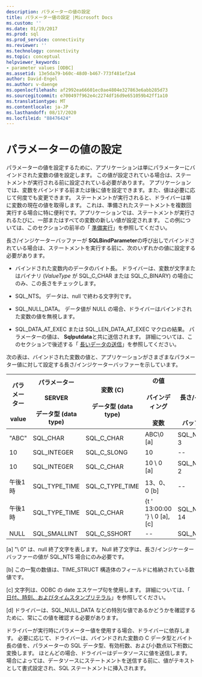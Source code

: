 ```yaml
---
description: パラメーターの値の設定
title: パラメーター値の設定 |Microsoft Docs
ms.custom: ''
ms.date: 01/19/2017
ms.prod: sql
ms.prod_service: connectivity
ms.reviewer: ''
ms.technology: connectivity
ms.topic: conceptual
helpviewer_keywords:
- parameter values [ODBC]
ms.assetid: 13e5da79-b60c-48d0-b467-773f481ef2a4
author: David-Engel
ms.author: v-daenge
ms.openlocfilehash: af2992ea66601ec0ae4804e327863e6abb285d73
ms.sourcegitcommit: e700497f962e4c2274df16d9e651059b42ff1a10
ms.translationtype: MT
ms.contentlocale: ja-JP
ms.lasthandoff: 08/17/2020
ms.locfileid: "88476424"
---
```

# <a name="setting-parameter-values"></a>パラメーターの値の設定
パラメーターの値を設定するために、アプリケーションは単にパラメーターにバインドされた変数の値を設定します。 この値が設定されている場合は、ステートメントが実行される前に設定されている必要があります。 アプリケーションでは、変数をバインドする前または後に値を設定できます。また、値は必要に応じて何度でも変更できます。 ステートメントが実行されると、ドライバーは単に変数の現在の値を取得します。 これは、準備されたステートメントを複数回実行する場合に特に便利です。アプリケーションでは、ステートメントが実行されるたびに、一部またはすべての変数の新しい値が設定されます。 この例については、このセクションの前半の「 [準備実行](../../../odbc/reference/develop-app/prepared-execution-odbc.md)」を参照してください。  
  
 長さ/インジケーターバッファーが **SQLBindParameter**の呼び出しでバインドされている場合は、ステートメントを実行する前に、次のいずれかの値に設定する必要があります。  
  
-   バインドされた変数内のデータのバイト長。 ドライバーは、変数が文字またはバイナリ (*ValueType* が SQL_C_CHAR または SQL_C_BINARY) の場合にのみ、この長さをチェックします。  
  
-   SQL_NTS。 データは、null で終わる文字列です。  
  
-   SQL_NULL_DATA。 データ値が NULL の場合、ドライバーはバインドされた変数の値を無視します。  
  
-   SQL_DATA_AT_EXEC または SQL_LEN_DATA_AT_EXEC マクロの結果。 パラメーターの値は、 **Sqlputdata**と共に送信されます。 詳細については、このセクションで後述する「 [長いデータの送信](../../../odbc/reference/develop-app/sending-long-data.md)」を参照してください。  
  
 次の表は、バインドされた変数の値と、アプリケーションがさまざまなパラメーター値に対して設定する長さ/インジケーターバッファーを示しています。  
  
|パラメーター<br /><br /> value|パラメーター<br /><br /> SERVER<br /><br /> データ型 (data type)|変数 (C)<br /><br /> データ型 (data type)| の値<br /><br /> バインディング<br /><br /> 変数| の値<br /><br /> 長さ/インジケーター<br /><br /> バッファー [d]|  
|-------------------------|-----------------------------------------|----------------------------------|-------------------------------------|----------------------------------------------------|  
|"ABC"|SQL_CHAR|SQL_C_CHAR|ABC\0 [a]|SQL_NTS または3|  
|10|SQL_INTEGER|SQL_C_SLONG|10|--|  
|10|SQL_INTEGER|SQL_C_CHAR|10 \ 0 [a]|SQL_NTS または2|  
|午後1時|SQL_TYPE_TIME|SQL_C_TYPE_TIME|13、0、0 [b]|--|  
|午後1時|SQL_TYPE_TIME|SQL_C_CHAR|{t ' 13:00:00 '} \ 0 [a], [c]|SQL_NTS または14|  
|NULL|SQL_SMALLINT|SQL_C_SSHORT|--|SQL_NULL_DATA|  
  
 [a] "\ 0" は、null 終了文字を表します。 Null 終了文字は、長さ/インジケーターバッファーの値が SQL_NTS 場合にのみ必要です。  
  
 [b] この一覧の数値は、TIME_STRUCT 構造体のフィールドに格納されている数値です。  
  
 [c] 文字列は、ODBC の date エスケープ句を使用します。 詳細については、「 [日付、時刻、およびタイムスタンプリテラル](../../../odbc/reference/develop-app/date-time-and-timestamp-literals.md)」を参照してください。  
  
 [d] ドライバーは、SQL_NULL_DATA などの特別な値であるかどうかを確認するために、常にこの値を確認する必要があります。  
  
 ドライバーが実行時にパラメーター値を使用する場合、ドライバーに依存します。 必要に応じて、ドライバーは、バインドされた変数の C データ型とバイト長の値を、パラメーターの SQL データ型、有効桁数、および小数点以下桁数に変換します。 ほとんどの場合、ドライバーはデータソースに値を送信します。 場合によっては、データソースにステートメントを送信する前に、値がテキストとして書式設定され、SQL ステートメントに挿入されます。

